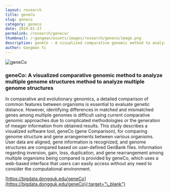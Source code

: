 ```yaml
---
layout: research
title: geneCo
slug: geneco
category: geneco
date: 2019-01-27
permalink: /research/geneco/
thumbnail: /~gangman/assets/images/research/geneco/image.png
description: geneCo - A visualized comparative genomic method to analyze multiple genome structures
author: Gangman Yi
---
```


![geneCo](/~gangman/assets/images/research/geneco/image.png)

### geneCo: A visualized comparative genomic method to analyze multiple genome structures method to analyze multiple genome structures

In comparative and evolutionary genomics, a detailed comparison of common features between organisms is essential to evaluate genetic distance. However, identifying differences in matched and mismatched genes among multiple genomes is difficult using current comparative genomic approaches due to complicated methodologies or the generation of meager information from obtained results. This study describes a visualized software tool, geneCo (gene Comparison), for comparing genome structure and gene arrangements between various organisms. User data are aligned, gene information is recognized, and genome structures are compared based on user-defined GenBank files. Information regarding inversion, gain, loss, duplication, and gene rearrangement among multiple organisms being compared is provided by geneCo, which uses a web-based interface that users can easily access without any need to consider the computational environment.

[https://bigdata.dongguk.edu/geneCo](https://bigdata.dongguk.edu/geneCo){:target="\_blank"}
